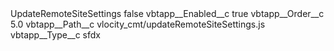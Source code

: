 <?xml version="1.0" encoding="UTF-8"?>
<CustomMetadata xmlns="http://soap.sforce.com/2006/04/metadata" xmlns:xsi="http://www.w3.org/2001/XMLSchema-instance" xmlns:xsd="http://www.w3.org/2001/XMLSchema">
    <label>UpdateRemoteSiteSettings</label>
    <protected>false</protected>
    <values>
        <field>vbtapp__Enabled__c</field>
        <value xsi:type="xsd:boolean">true</value>
    </values>
    <values>
        <field>vbtapp__Order__c</field>
        <value xsi:type="xsd:double">5.0</value>
    </values>
    <values>
        <field>vbtapp__Path__c</field>
        <value xsi:type="xsd:string">vlocity_cmt/updateRemoteSiteSettings.js</value>
    </values>
    <values>
        <field>vbtapp__Type__c</field>
        <value xsi:type="xsd:string">sfdx</value>
    </values>
</CustomMetadata>
